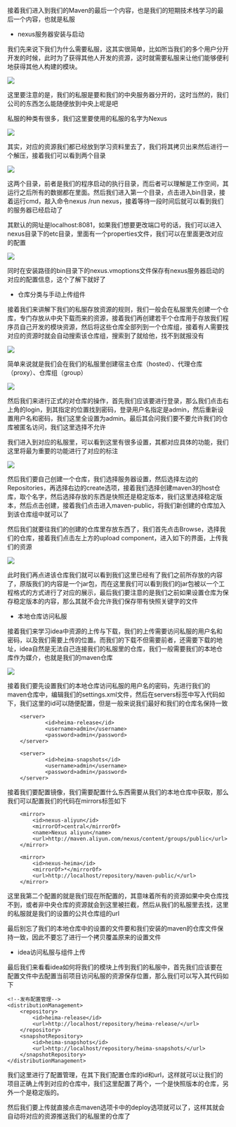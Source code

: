 接着我们进入到我们的Maven的最后一个内容，也是我们的短期技术栈学习的最后一个内容，也就是私服

- nexus服务器安装与启动

我们先来说下我们为什么需要私服，这其实很简单，比如所当我们的多个用户分开开发的时候，此时为了获得其他人开发的资源，这时就需要私服来让他们能够便利地获得其他人构建的模块。

![](D:/Rolin的学习笔记/youdaonote-pull/youdaonote/youdaonote-images/WEBRESOURCE22e0bb2db643279ff53ea65a6c896f72.png)

这里要注意的是，我们的私服是要和我们的中央服务器分开的，这时当然的，我们公司的东西怎么能随便放到中央上呢是吧

私服的种类有很多，我们这里要使用的私服的名字为Nexus

![](D:/Rolin的学习笔记/youdaonote-pull/youdaonote/youdaonote-images/WEBRESOURCE202c3705f32779ab11709632a6a7b434.png)

其实，对应的资源我们都已经放到学习资料里去了，我们将其拷贝出来然后进行一个解压，接着我们可以看到两个目录

![](D:/Rolin的学习笔记/youdaonote-pull/youdaonote/youdaonote-images/WEBRESOURCE5834ead677fa19621456c49422f8d08a.png)

这两个目录，前者是我们的程序启动的执行目录，而后者可以理解是工作空间，其运行之后所有的数据都在里面。然后我们进入第一个目录，点击进入bin目录，接着运行cmd，敲入命令nexus /run nexus，接着等待一段时间后就可以看到我们的服务器已经启动了

其默认的网址是localhost:8081，如果我们想要更改端口号的话，我们可以进入nexus目录下的etc目录，里面有一个properties文件，我们可以在里面更改对应的配置

![](D:/Rolin的学习笔记/youdaonote-pull/youdaonote/youdaonote-images/WEBRESOURCEd15a50da3c1ba3b2c32742802a03a5c6.png)

同时在安装路径的bin目录下的nexus.vmoptions文件保存有nexus服务器启动的对应的配置信息，这个了解下就好了

- 仓库分类与手动上传组件

接着我们来讲解下我们的私服存放资源的规则，我们一般会在私服里先创建一个仓库，专门存放从中央下载而来的资源，接着我们再创建若干个仓库用于存放我们程序员自己开发的模块资源，然后将这些仓库全部列到一个仓库组，接着有人需要找对应的资源时就会自动搜索该仓库组，搜索到了就给他，找不到就报没有

![](D:/Rolin的学习笔记/youdaonote-pull/youdaonote/youdaonote-images/WEBRESOURCEdf318fb1cd65683e115b2c92036c6bd1.png)

简单来说就是我们会在我们的私服里创建宿主仓库（hosted）、代理仓库（proxy）、仓库组（group）

![](D:/Rolin的学习笔记/youdaonote-pull/youdaonote/youdaonote-images/WEBRESOURCEa548a46971a8e44843ec6bd34206f547.png)

然后我们来进行正式的对仓库的操作，首先我们应该要进行登录，那么我们点击右上角的login，到其指定的位置找到密码，登录用户名指定是admin，然后重新设置用户名和密码，我们这里全设置为admin。最后其会问我们要不要允许我们的仓库被匿名访问，我们这里选择不允许

我们进入到对应的私服里，可以看到这里有很多设置，其都对应具体的功能，我们这里将最为重要的功能进行了对应的标注

![](D:/Rolin的学习笔记/youdaonote-pull/youdaonote/youdaonote-images/WEBRESOURCE7d08f902e4eda620cf0e7406f2862ed8.png)

然后我们要自己创建一个仓库，我们选择服务器设置，然后选择左边的Repositories，再选择右边的create选项，接着我们选择创建maven3的host仓库，取个名字，然后选择存放的东西是快照还是稳定版本，我们这里选择稳定版本，然后点击创建，接着我们点击进入maven-public，将我们新创建的仓库加入到该仓库组中就可以了

然后我们就要往我们的创建的仓库里存放东西了，我们首先点击Browse，选择我们的仓库，接着我们点击左上方的upload component，进入如下的界面，上传我们的资源

![](D:/Rolin的学习笔记/youdaonote-pull/youdaonote/youdaonote-images/WEBRESOURCE1e3d462493f3004854c8b6978d116708.png)

此时我们再点进该仓库我们就可以看到我们这里已经有了我们之前所存放的内容了，原版我们的内容是一个jar包，而在这里我们可以看到我们的jar包被以一个工程格式的方式进行了对应的展示，最后我们要注意的是我们之前如果设置仓库为保存稳定版本的内容，那么其就不会允许我们保存带有快照关键字的文件

- 本地仓库访问私服

接着我们来学习idea中资源的上传与下载，我们的上传需要访问私服的用户名和密码，以及我们需要上传的位置。而我们的下载不但需要前者，还需要下载的地址，idea自然是无法自己连接我们的私服里的仓库，我们一般需要我们的本地仓库作为媒介，也就是我们的maven仓库

![](D:/Rolin的学习笔记/youdaonote-pull/youdaonote/youdaonote-images/WEBRESOURCE4f4d23b057b970e04d6e62ea2f5ff96a.png)

接着我们要先设置我们的本地仓库访问私服的用户名的密码，先进行我们的maven仓库中，编辑我们的settings.xml文件，然后在servers标签中写入代码如下，我们这里的id可以随便配置，但是一般来说我们最好和我们的仓库名保持一致

```
	<server>
			<id>heima-release</id>
			<username>admin</username>
			<password>admin</password>
	</server>
	
	<server>
			<id>heima-snapshots</id>
			<username>admin</username>
			<password>admin</password>
	</server>
```

接着我们要配置镜像，我们需要配置什么东西需要从我们的本地仓库中获取，那么我们可以配置我们的代码在mirrors标签如下

```
    <mirror>
        <id>nexus-aliyun</id>
        <mirrorOf>central</mirrorOf>
        <name>Nexus aliyun</name>
        <url>http://maven.aliyun.com/nexus/content/groups/public</url>
    </mirror>
	
	<mirror>
        <id>nexus-heima</id>
        <mirrorOf>*</mirrorOf>
        <url>http://localhost/repository/maven-public/</url>
    </mirror>
```

这里我第二个配置的就是我们现在所配置的，其意味着所有的资源如果中央仓库找不到，或者非中央仓库的资源就会到这里被拦截，然后从我们的私服里去找，这里的私服就是我们的设置的公共仓库组的url

最后别忘了我们的本地仓库中的设置的文件要和我们安装的maven的仓库文件保持一致，因此不要忘了进行一个拷贝覆盖原来的设置文件

- idea访问私服与组件上传

最后我们来看看idea如何将我们的模块上传到我们的私服中，首先我们应该要在配置文件中去配置当前项目访问私服的资源保存位置，那么我们可以写入其代码如下

```
<!--发布配置管理-->
<distributionManagement>
    <repository>
        <id>heima-release</id>
        <url>http://localhost/repository/heima-release/</url>
    </repository>
    <snapshotRepository>
        <id>heima-snapshots</id>
        <url>http://localhost/repository/heima-snapshots/</url>
    </snapshotRepository>
</distributionManagement>
```

我们这里进行了配置管理，在其下我们配置仓库的id和url，这样就可以让我们的项目正确上传到对应的仓库中，我们这里配置了两个，一个是快照版本的仓库，另外一个是稳定版的。

然后我们要上传就直接点击maven选项卡中的deploy选项就可以了，这样其就会自动将对应的资源推送我们的私服里的仓库了